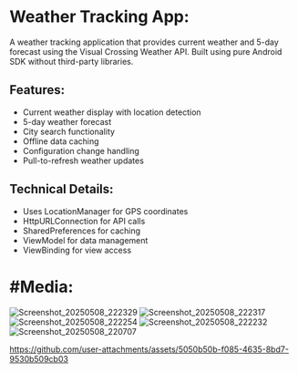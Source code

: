 # Weather Tracking App:
A weather tracking application that provides current weather and 5-day forecast
using the Visual Crossing Weather API. Built using pure Android SDK without
third-party libraries.

## Features:
- Current weather display with location detection
- 5-day weather forecast
- City search functionality
- Offline data caching
- Configuration change handling
- Pull-to-refresh weather updates

## Technical Details:
- Uses LocationManager for GPS coordinates
- HttpURLConnection for API calls
- SharedPreferences for caching
- ViewModel for data management
- ViewBinding for view access

# #Media:

![Screenshot_20250508_222329](https://github.com/user-attachments/assets/18ccc14a-e4a9-4800-a641-8cb9229acf43)
![Screenshot_20250508_222317](https://github.com/user-attachments/assets/cf14e16c-9c18-4334-9484-5217fccdf00f)
![Screenshot_20250508_222254](https://github.com/user-attachments/assets/3da7344b-2b4e-41c3-a852-5abde16f1407)
![Screenshot_20250508_222232](https://github.com/user-attachments/assets/6956a4f3-41e9-40c6-9bd5-9342f1e35cb6)
![Screenshot_20250508_220707](https://github.com/user-attachments/assets/8856d25f-8d21-4452-aad8-b4258ca84a05)

https://github.com/user-attachments/assets/5050b50b-f085-4635-8bd7-9530b509cb03
